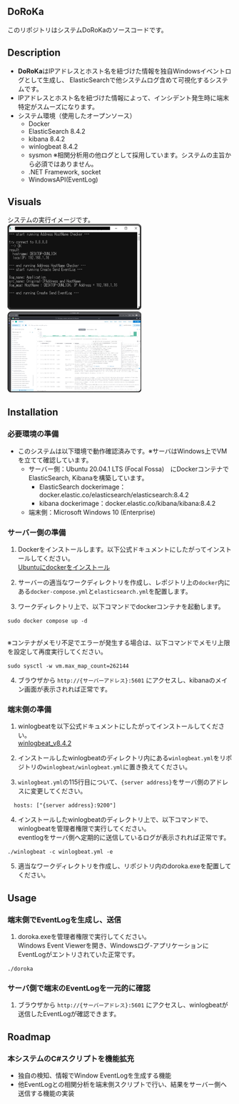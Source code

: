## DoRoKa
このリポジトリはシステムDoRoKaのソースコードです。

## Description
- **DoRoKa**はIPアドレスと​ホスト名を紐づけた情報を独自Windowsイベントログとして生成し、
ElasticSearchで他システムログ含めて可視化するシステムです。
- IPアドレスと​ホスト名を紐づけた情報によって、インシデント発生時に​端末特定が​スムーズになります。
- システム環境（使用したオープンソース）
  - Docker
  - ElasticSearch 8.4.2
  - kibana 8.4.2
  - winlogbeat 8.4.2
  - sysmon ※相関分析用の他ログとして採用しています。システムの主旨から必須ではありません。
  - .NET Framework, socket
  - WindowsAPI(EventLog)

## Visuals
システムの実行イメージです。<br>
<img width="300px" alt="suggest" src="README_images/script_run.jpg">
<img width="300px" alt="stats" src="README_images/kibana.jpg">

## Installation
### 必要環境の準備
- このシステムは以下環境で動作確認済みです。※サーバはWindows上でVMを立てて確認しています。
  - サーバー側：Ubuntu 20.04.1 LTS (Focal Fossa)　にDockerコンテナでElasticSearch, Kibanaを構築しています。
    - ElasticSearch dockerimage：docker.elastic.co/elasticsearch/elasticsearch:8.4.2
    - kibana dockerimage：docker.elastic.co/kibana/kibana:8.4.2
  - 端末側：Microsoft Windows 10 (Enterprise)

### サーバー側の準備
1. Dockerをインストールします。以下公式ドキュメントにしたがってインストールしてください。
<br>[Ubuntuにdockerをインストール](https://docs.docker.jp/desktop/install/ubuntu.html)

2. サーバーの適当なワークディレクトリを作成し、レポジトリ上の`docker`内にある`docker-compose.yml`と`elasticsearch.yml`を配置します。

3. ワークディレクトリ上で、以下コマンドでdockerコンテナを起動します。
```
sudo docker compose up -d
```
<br>※コンテナがメモリ不足でエラーが発生する場合は、以下コマンドでメモリ上限を設定して再度実行してください。
```
sudo sysctl -w vm.max_map_count=262144
```

4. ブラウザから `http://{サーバーアドレス}:5601` にアクセスし、kibanaのメイン画面が表示されれば正常です。

### 端末側の準備
1. winlogbeatを以下公式ドキュメントにしたがってインストールしてください。
<br>[winlogbeat_v8.4.2](https://www.elastic.co/guide/en/beats/winlogbeat/current/winlogbeat-installation-configuration.html)

2. インストールしたwinlogbeatのディレクトリ内にある`winlogbeat.yml`をリポジトリの`winlogbeat/winlogbeat.yml`に置き換えてください。

3. `winlogbeat.yml`の115行目について、`{server address}`をサーバ側のアドレスに変更してください。
```
  hosts: ["{server address}:9200"]
```

4. インストールしたwinlogbeatのディレクトリ上で、以下コマンドで、winlogbeatを管理者権限で実行してください。
<br>eventlogをサーバ側へ定期的に送信しているログが表示されれば正常です。
```
./winlogbeat -c winlogbeat.yml -e
``` 

5. 適当なワークディレクトリを作成し、リポジトリ内のdoroka.exeを配置してください。

## Usage
### 端末側でEventLogを生成し、送信
1. doroka.exeを管理者権限で実行してください。
<br>Windows Event Viewerを開き、Windowsログ-アプリケーションにEventLogがエントリされていた正常です。
```
./doroka
```

### サーバ側で端末のEventLogを一元的に確認
1. ブラウザから `http://{サーバーアドレス}:5601` にアクセスし、winlogbeatが送信したEventLogが確認できます。

## Roadmap
### 本システムのC#スクリプトを機能拡充
- 独自の検知、情報でWindow EventLogを生成する機能
- 他EventLogとの相関分析を端末側スクリプトで行い、結果をサーバー側へ送信する機能の実装
